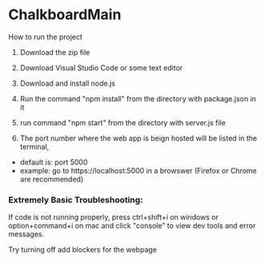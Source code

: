 # ChalkboardMain

How to run the project

1. Download the zip file

2. Download Visual Studio Code or some text editor 

3. Download and install node.js

4. Run the command "npm install" from the directory with package.json in it

5. run command "npm start" from the directory with server.js file

6. The port number where the web app is beign hosted will be listed in the terminal,
- default is: port 5000
- example: go to https://localhost:5000 in a browswer (Firefox or Chrome are recommended)

### Extremely Basic Troubleshooting:

If code is not running properly, press ctrl+shift+i on windows or option+command+i on mac and click "console"
to view dev tools and error messages.

Try turning off add blockers for the webpage
